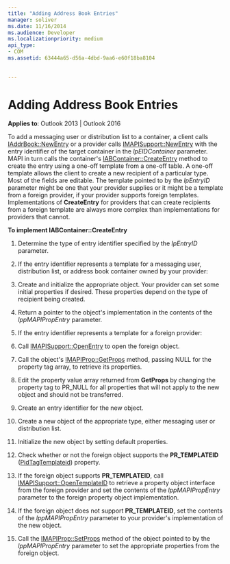 ```yaml
---
title: "Adding Address Book Entries"
manager: soliver
ms.date: 11/16/2014
ms.audience: Developer
ms.localizationpriority: medium
api_type:
- COM
ms.assetid: 63444a65-d56a-4dbd-9aa6-e60f18ba8104
 
 
---
```


# Adding Address Book Entries

  
  
**Applies to**: Outlook 2013 | Outlook 2016 
  
To add a messaging user or distribution list to a container, a client calls [IAddrBook::NewEntry](iaddrbook-newentry.md) or a provider calls [IMAPISupport::NewEntry](imapisupport-newentry.md) with the entry identifier of the target container in the _lpEIDContainer_ parameter. MAPI in turn calls the container's [IABContainer::CreateEntry](iabcontainer-createentry.md) method to create the entry using a one-off template from a one-off table. A one-off template allows the client to create a new recipient of a particular type. Most of the fields are editable. The template pointed to by the  _lpEntryID_ parameter might be one that your provider supplies or it might be a template from a foreign provider, if your provider supports foreign templates. Implementations of **CreateEntry** for providers that can create recipients from a foreign template are always more complex than implementations for providers that cannot. 
  
 **To implement IABContainer::CreateEntry**
  
1. Determine the type of entry identifier specified by the  _lpEntryID_ parameter. 
    
2. If the entry identifier represents a template for a messaging user, distribution list, or address book container owned by your provider:
    
1. Create and initialize the appropriate object. Your provider can set some initial properties if desired. These properties depend on the type of recipient being created. 
    
2. Return a pointer to the object's implementation in the contents of the  _lppMAPIPropEntry_ parameter. 
    
3. If the entry identifier represents a template for a foreign provider:
    
1. Call [IMAPISupport::OpenEntry](imapisupport-openentry.md) to open the foreign object. 
    
2. Call the object's [IMAPIProp::GetProps](imapiprop-getprops.md) method, passing NULL for the property tag array, to retrieve its properties. 
    
3. Edit the property value array returned from **GetProps** by changing the property tag to PR_NULL for all properties that will not apply to the new object and should not be transferred. 
    
4. Create an entry identifier for the new object. 
    
5. Create a new object of the appropriate type, either messaging user or distribution list.
    
6. Initialize the new object by setting default properties.
    
7. Check whether or not the foreign object supports the **PR_TEMPLATEID** ([PidTagTemplateid](pidtagtemplateid-canonical-property.md)) property. 
    
8. If the foreign object supports **PR_TEMPLATEID**, call [IMAPISupport::OpenTemplateID](imapisupport-opentemplateid.md) to retrieve a property object interface from the foreign provider and set the contents of the  _lppMAPIPropEntry_ parameter to the foreign property object implementation. 
    
9. If the foreign object does not support **PR_TEMPLATEID**, set the contents of the  _lppMAPIPropEntry_ parameter to your provider's implementation of the new object. 
    
10. Call the [IMAPIProp::SetProps](imapiprop-setprops.md) method of the object pointed to by the  _lppMAPIPropEntry_ parameter to set the appropriate properties from the foreign object. 
    

